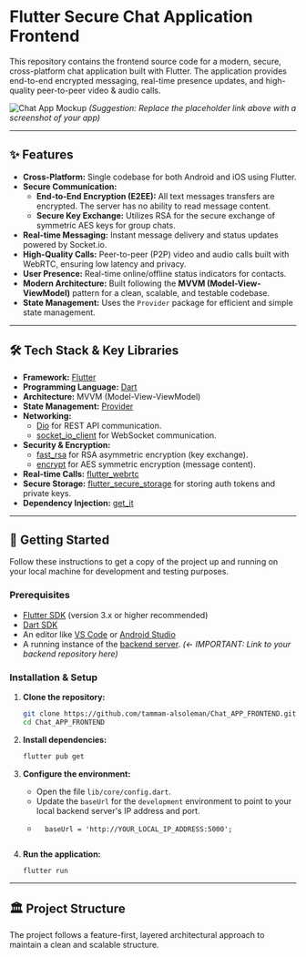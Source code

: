 # Flutter Secure Chat Application Frontend

This repository contains the frontend source code for a modern, secure, cross-platform chat application built with Flutter. The application provides end-to-end encrypted messaging, real-time presence updates, and high-quality peer-to-peer video & audio calls.

![Chat App Mockup](https://via.placeholder.com/800x450.png?text=Your+App+Screenshot+Here)
*(Suggestion: Replace the placeholder link above with a screenshot of your app)*

---

## ✨ Features

- **Cross-Platform:** Single codebase for both Android and iOS using Flutter.
- **Secure Communication:**
    - **End-to-End Encryption (E2EE):** All text messages transfers are encrypted. The server has no ability to read message content.
    - **Secure Key Exchange:** Utilizes RSA for the secure exchange of symmetric AES keys for group chats.
- **Real-time Messaging:** Instant message delivery and status updates powered by Socket.io.
- **High-Quality Calls:** Peer-to-peer (P2P) video and audio calls built with WebRTC, ensuring low latency and privacy.
- **User Presence:** Real-time online/offline status indicators for contacts.
- **Modern Architecture:** Built following the **MVVM (Model-View-ViewModel)** pattern for a clean, scalable, and testable codebase.
- **State Management:** Uses the `Provider` package for efficient and simple state management.

---

## 🛠️ Tech Stack & Key Libraries

- **Framework:** [Flutter](https://flutter.dev/)
- **Programming Language:** [Dart](https://dart.dev/)
- **Architecture:** MVVM (Model-View-ViewModel)
- **State Management:** [Provider](https://pub.dev/packages/provider)
- **Networking:**
    - [Dio](https://pub.dev/packages/dio) for REST API communication.
    - [socket_io_client](https://pub.dev/packages/socket_io_client) for WebSocket communication.
- **Security & Encryption:**
    - [fast_rsa](https://pub.dev/packages/fast_rsa) for RSA asymmetric encryption (key exchange).
    - [encrypt](https://pub.dev/packages/encrypt) for AES symmetric encryption (message content).
- **Real-time Calls:** [flutter_webrtc](https://pub.dev/packages/flutter_webrtc)
- **Secure Storage:** [flutter_secure_storage](https://pub.dev/packages/flutter_secure_storage) for storing auth tokens and private keys.
- **Dependency Injection:** [get_it](https://pub.dev/packages/get_it)

---

## 🚀 Getting Started

Follow these instructions to get a copy of the project up and running on your local machine for development and testing purposes.

### Prerequisites

- [Flutter SDK](https://flutter.dev/docs/get-started/install) (version 3.x or higher recommended)
- [Dart SDK](https://dart.dev/get-dart)
- An editor like [VS Code](https://code.visualstudio.com/) or [Android Studio](https://developer.android.com/studio)
- A running instance of the [backend server](https://github.com/your-username/your-backend-repo-link). *(<- IMPORTANT: Link to your backend repository here)*

### Installation & Setup

1.  **Clone the repository:**
    ```sh
    git clone https://github.com/tammam-alsoleman/Chat_APP_FRONTEND.git
    cd Chat_APP_FRONTEND
    ```

2.  **Install dependencies:**
    ```sh
    flutter pub get
    ```

3.  **Configure the environment:**
    - Open the file `lib/core/config.dart`.
    - Update the `baseUrl` for the `development` environment to point to your local backend server's IP address and port.
    -       baseUrl = 'http://YOUR_LOCAL_IP_ADDRESS:5000';
    ```dart


4.  **Run the application:**
    ```sh
    flutter run
    ```

---

## 🏛️ Project Structure

The project follows a feature-first, layered architectural approach to maintain a clean and scalable structure.

